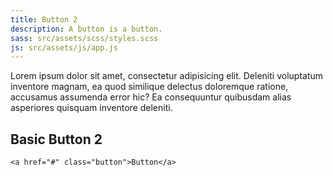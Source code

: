 ```yaml
---
title: Button 2
description: A button is a button.
sass: src/assets/scss/styles.scss
js: src/assets/js/app.js
---
```


Lorem ipsum dolor sit amet, consectetur adipisicing elit. Deleniti voluptatum inventore magnam, ea quod similique delectus doloremque ratione, accusamus assumenda error hic? Ea consequuntur quibusdam alias asperiores quisquam inventore deleniti.

## Basic Button 2

```html_example
<a href="#" class="button">Button</a>
```